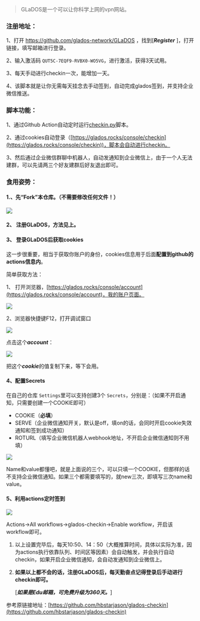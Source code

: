 > GLaDOS是一个可以让你科学上网的vpn网站。

### 注册地址：

1、打开 https://github.com/glados-network/GLaDOS ，找到[***Register*** ]，打开链接，填写邮箱进行登录。

2、输入激活码 `QUT5C-7EQF9-RVBX0-WO5VG`，进行激活，获得3天试用。

3、每天手动进行checkin一次，能增加一天。

4、该脚本就是让你无需每天挂念去手动签到，自动完成glados签到，并支持企业微信推送。

### 脚本功能：

1、通过Github Action自动定时运行[checkin.py](https://github.com/talkzhang/glados-signin/blob/master/checkin.py)脚本。

2、通过cookies自动登录（[https://glados.rocks/console/checkin](https://glados.rocks/console/checkin))，脚本会自动进行checkin。

3、然后通过企业微信群聊中机器人，自动发通知到企业微信上，由于一个人无法建群，可以先请两三个好友建群后好友退出即可。

### 食用姿势：

#### 1.、先“Fork”本仓库。（不需要修改任何文件！）

![](https://cdn.jsdelivr.net/gh/talkzhang/imgs-bed@master/image/20220622184524.png)

#### 2、 注册GLaDOS，方法见上。

#### 3、 登录GLaDOS后获取cookies

这一步很重要，相当于获取你账户的身份，cookies信息用于后面**配置到github的actions信息内**。

简单获取方法：

1、 打开浏览器，[https://glados.rocks/console/account](https://glados.rocks/console/account)，我的账户页面。

![](https://cdn.jsdelivr.net/gh/talkzhang/imgs-bed@master/image/20220622184913.png)

2、浏览器快捷键F12，打开调试窗口

![](https://cdn.jsdelivr.net/gh/talkzhang/imgs-bed@master/image/20220622185105.png)

点击这个***account***：

![](https://cdn.jsdelivr.net/gh/talkzhang/imgs-bed@master/image/20220622185253.png)

把这个***cookie***的值复制下来，等下会用。

#### 4、配置Secrets

在自己的仓库 `Settings`里可以支持创建3个 `Secrets`，分别是：（如果不开启通知，只需要创建一个COOKIE即可）

- COOKIE（**必填**）
- SERVE（企业微信通知开关，默认是off，填on的话，会同时开启cookie失效通知和签到成功通知）
- ROTURL（填写企业微信机器人webhook地址，不开启企业微信通知则不用填）

![](https://cdn.jsdelivr.net/gh/talkzhang/imgs-bed@master/image/20220623102830.png)

Name和value都懂吧，就是上面说的三个，可以只填一个COOKIE，但那样的话不支持企业微信通知。如果三个都需要填写的，就new三次，即填写三次name和value。

#### 5、利用actions定时签到

![](https://cdn.jsdelivr.net/gh/talkzhang/imgs-bed@master/image/20220623103247.png)

Actions->All workflows->glados-checkin->Enable workflow，开启该workflow即可。

1. 以上设置完毕后，每天10:50、14：50（大概推算时间，具体以实际为准，因为actions执行依靠队列、时间区等因素）会自动触发，并会执行自动checkin，如果开启企业微信通知，会自动发通知到企业微信上。
2. **如果以上都不会的话，注册GLaDOS后，每天勤奋点记得登录后手动进行checkin即可。**

   [***如果是Edu邮箱，可免费升级为360天。***]

参考原链接地址：[https://github.com/hbstarjason/glados-checkin](https://github.com/hbstarjason/glados-checkin)

